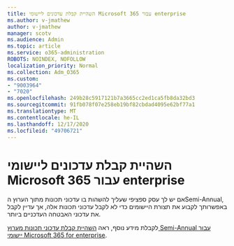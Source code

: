 ```yaml
---
title: השהיית קבלת עדכונים ליישומי Microsoft 365 עבור enterprise
ms.author: v-jmathew
author: v-jmathew
manager: scotv
ms.audience: Admin
ms.topic: article
ms.service: o365-administration
ROBOTS: NOINDEX, NOFOLLOW
localization_priority: Normal
ms.collection: Adm_O365
ms.custom:
- "9003964"
- "7020"
ms.openlocfilehash: 249b28c5917121b7a3665cc2ed1ca5fb8da32bd3
ms.sourcegitcommit: 91fb078f07e258eb19bf82cbdad4095e62bf77a1
ms.translationtype: MT
ms.contentlocale: he-IL
ms.lasthandoff: 12/17/2020
ms.locfileid: "49706721"
---
```

# <a name="delay-receiving-updates-to-microsoft-365-apps-for-enterprise"></a>השהיית קבלת עדכונים ליישומי Microsoft 365 עבור enterprise

אם יש לך עסק ספציפי שעליך להשהות בו עדכוני תכונות מתוך הערוץ הSemi-Annual, באפשרותך לקבוע את תצורת היישומים כדי לא לקבל עדכוני תכונות אלה, אך עדיין לקבל את עדכוני האבטחה העדכניים ביותר.

לקבלת מידע נוסף, ראה [השהיית קבלת עדכוני תכונות מערוץ Semi-Annual עבור יישומי Microsoft 365 for enterprise](https://go.microsoft.com/fwlink/?linkid=2109533).
